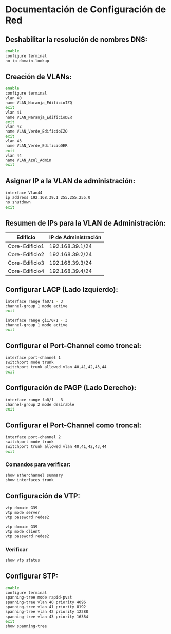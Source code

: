 # Documentación de Configuración de Red

## Deshabilitar la resolución de nombres DNS:
```bash
enable
configure terminal
no ip domain-lookup
```
## Creación de VLANs:
```bash
enable
configure terminal
vlan 40
name VLAN_Naranja_EdificioIZQ
exit
vlan 41
name VLAN_Naranja_EdificioDER
exit
vlan 42
name VLAN_Verde_EdificioIZQ
exit
vlan 43
name VLAN_Verde_EdificioDER
exit
vlan 44
name VLAN_Azul_Admin
exit
```
## Asignar IP a la VLAN de administración:
```bash
interface Vlan44
ip address 192.168.39.1 255.255.255.0
no shutdown
exit
```
## Resumen de IPs para la VLAN de Administración:

Edificio        | IP de Administración
----------------|---------------
Core-Edificio1  | 192.168.39.1/24
Core-Edificio2  | 192.168.39.2/24
Core-Edificio3  | 192.168.39.3/24
Core-Edificio4  | 192.168.39.4/24

## Configurar LACP (Lado Izquierdo):
```bash
interface range fa0/1 - 3
channel-group 1 mode active
exit

interface range gi1/0/1 - 3
channel-group 1 mode active
exit
```

## Configurar el Port-Channel como troncal:
```bash
interface port-channel 1
switchport mode trunk
switchport trunk allowed vlan 40,41,42,43,44
exit
```

## Configuración de PAGP (Lado Derecho):
```bash
interface range fa0/1 - 3
channel-group 2 mode desirable
exit
```

## Configurar el Port-Channel como troncal:
```bash
interface port-channel 2
switchport mode trunk
switchport trunk allowed vlan 40,41,42,43,44
exit
```

### Comandos para verificar:
```bash
show etherchannel summary
show interfaces trunk
```

## Configuración de VTP:
```bash
vtp domain G39
vtp mode server
vtp password redes2

vtp domain G39
vtp mode client
vtp password redes2
```

### Verificar
```bash
show vtp status
```

## Configurar STP:

```bash
enable
configure terminal
spanning-tree mode rapid-pvst
spanning-tree vlan 40 priority 4096
spanning-tree vlan 41 priority 8192
spanning-tree vlan 42 priority 12288
spanning-tree vlan 43 priority 16384
exit
show spanning-tree
```


